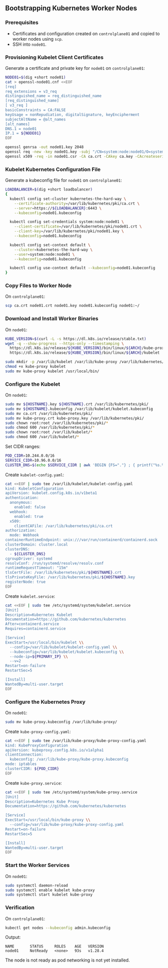 ## Bootstrapping Kubernetes Worker Nodes

### Prerequisites

- Certificates and configuration created on `controlplane01` and copied to worker nodes using `scp`.
- SSH into `node01`.

### Provisioning Kubelet Client Certificates

Generate a certificate and private key for `node01` on `controlplane01`:

```bash
NODE01=$(dig +short node01)
cat > openssl-node01.cnf <<EOF
[req]
req_extensions = v3_req
distinguished_name = req_distinguished_name
[req_distinguished_name]
[ v3_req ]
basicConstraints = CA:FALSE
keyUsage = nonRepudiation, digitalSignature, keyEncipherment
subjectAltName = @alt_names
[alt_names]
DNS.1 = node01
IP.1 = ${NODE01}
EOF

openssl genrsa -out node01.key 2048
openssl req -new -key node01.key -subj "/CN=system:node:node01/O=system:nodes" -out node01.csr -config openssl-node01.cnf
openssl x509 -req -in node01.csr -CA ca.crt -CAkey ca.key -CAcreateserial -out node01.crt -extensions v3_req -extfile openssl-node01.cnf -days 1000
```

### Kubelet Kubernetes Configuration File

Generate a kubeconfig file for `node01` on `controlplane01`:

```bash
LOADBALANCER=$(dig +short loadbalancer)
{
  kubectl config set-cluster kubernetes-the-hard-way \
    --certificate-authority=/var/lib/kubernetes/pki/ca.crt \
    --server=https://${LOADBALANCER}:6443 \
    --kubeconfig=node01.kubeconfig

  kubectl config set-credentials system:node:node01 \
    --client-certificate=/var/lib/kubernetes/pki/node01.crt \
    --client-key=/var/lib/kubernetes/pki/node01.key \
    --kubeconfig=node01.kubeconfig

  kubectl config set-context default \
    --cluster=kubernetes-the-hard-way \
    --user=system:node:node01 \
    --kubeconfig=node01.kubeconfig

  kubectl config use-context default --kubeconfig=node01.kubeconfig
}
```

### Copy Files to Worker Node

On `controlplane01`:

```bash
scp ca.crt node01.crt node01.key node01.kubeconfig node01:~/
```

### Download and Install Worker Binaries

On `node01`:

```bash
KUBE_VERSION=$(curl -L -s https://dl.k8s.io/release/stable.txt)
wget -q --show-progress --https-only --timestamping \
  https://dl.k8s.io/release/${KUBE_VERSION}/bin/linux/${ARCH}/kube-proxy \
  https://dl.k8s.io/release/${KUBE_VERSION}/bin/linux/${ARCH}/kubelet

sudo mkdir -p /var/lib/kubelet /var/lib/kube-proxy /var/lib/kubernetes/pki /var/run/kubernetes
chmod +x kube-proxy kubelet
sudo mv kube-proxy kubelet /usr/local/bin/
```

### Configure the Kubelet

On `node01`:

```bash
sudo mv ${HOSTNAME}.key ${HOSTNAME}.crt /var/lib/kubernetes/pki/
sudo mv ${HOSTNAME}.kubeconfig /var/lib/kubelet/kubelet.kubeconfig
sudo mv ca.crt /var/lib/kubernetes/pki/
sudo mv kube-proxy.crt kube-proxy.key /var/lib/kubernetes/pki/
sudo chown root:root /var/lib/kubernetes/pki/*
sudo chmod 600 /var/lib/kubernetes/pki/*
sudo chown root:root /var/lib/kubelet/*
sudo chmod 600 /var/lib/kubelet/*
```

Set CIDR ranges:

```bash
POD_CIDR=10.244.0.0/16
SERVICE_CIDR=10.96.0.0/16
CLUSTER_DNS=$(echo $SERVICE_CIDR | awk 'BEGIN {FS="."} ; { printf("%s.%s.%s.10", $1, $2, $3) }')
```

Create `kubelet-config.yaml`:

```bash
cat <<EOF | sudo tee /var/lib/kubelet/kubelet-config.yaml
kind: KubeletConfiguration
apiVersion: kubelet.config.k8s.io/v1beta1
authentication:
  anonymous:
    enabled: false
  webhook:
    enabled: true
  x509:
    clientCAFile: /var/lib/kubernetes/pki/ca.crt
authorization:
  mode: Webhook
containerRuntimeEndpoint: unix:///var/run/containerd/containerd.sock
clusterDomain: cluster.local
clusterDNS:
  - ${CLUSTER_DNS}
cgroupDriver: systemd
resolvConf: /run/systemd/resolve/resolv.conf
runtimeRequestTimeout: "15m"
tlsCertFile: /var/lib/kubernetes/pki/${HOSTNAME}.crt
tlsPrivateKeyFile: /var/lib/kubernetes/pki/${HOSTNAME}.key
registerNode: true
EOF
```

Create `kubelet.service`:

```bash
cat <<EOF | sudo tee /etc/systemd/system/kubelet.service
[Unit]
Description=Kubernetes Kubelet
Documentation=https://github.com/kubernetes/kubernetes
After=containerd.service
Requires=containerd.service

[Service]
ExecStart=/usr/local/bin/kubelet \\
  --config=/var/lib/kubelet/kubelet-config.yaml \\
  --kubeconfig=/var/lib/kubelet/kubelet.kubeconfig \\
  --node-ip=${PRIMARY_IP} \\
  --v=2
Restart=on-failure
RestartSec=5

[Install]
WantedBy=multi-user.target
EOF
```

### Configure the Kubernetes Proxy

On `node01`:

```bash
sudo mv kube-proxy.kubeconfig /var/lib/kube-proxy/
```

Create `kube-proxy-config.yaml`:

```bash
cat <<EOF | sudo tee /var/lib/kube-proxy/kube-proxy-config.yaml
kind: KubeProxyConfiguration
apiVersion: kubeproxy.config.k8s.io/v1alpha1
clientConnection:
  kubeconfig: /var/lib/kube-proxy/kube-proxy.kubeconfig
mode: iptables
clusterCIDR: ${POD_CIDR}
EOF
```

Create `kube-proxy.service`:

```bash
cat <<EOF | sudo tee /etc/systemd/system/kube-proxy.service
[Unit]
Description=Kubernetes Kube Proxy
Documentation=https://github.com/kubernetes/kubernetes

[Service]
ExecStart=/usr/local/bin/kube-proxy \\
  --config=/var/lib/kube-proxy/kube-proxy-config.yaml
Restart=on-failure
RestartSec=5

[Install]
WantedBy=multi-user.target
EOF
```

### Start the Worker Services

On `node01`:

```bash
sudo systemctl daemon-reload
sudo systemctl enable kubelet kube-proxy
sudo systemctl start kubelet kube-proxy
```

### Verification

On `controlplane01`:

```bash
kubectl get nodes --kubeconfig admin.kubeconfig
```

Output:

```
NAME       STATUS     ROLES    AGE   VERSION
node01     NotReady   <none>   93s   v1.28.4
```

The node is not ready as pod networking is not yet installed.

